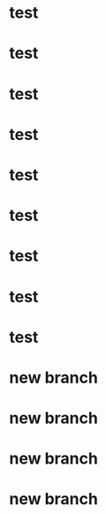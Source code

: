 # test
# test
# test
# test
# test
# test
# test
# test
# test
# new branch
# new branch
# new branch
# new branch

